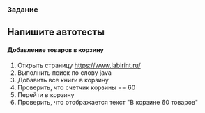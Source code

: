 ### Задание
## Напишите автотесты

#### Добавление товаров в корзину
1. Открыть страницу https://www.labirint.ru/
2. Выполнить поиск по слову java
3. Добавить все книги в корзину
4. Проверить, что счетчик корзины == 60 
5. Перейти в корзину 
6. Проверить, что отображается текст "В корзине 60 товаров"
